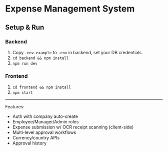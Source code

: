 # Expense Management System

## Setup & Run

### Backend
1. Copy `.env.example` to `.env` in backend, set your DB credentials.
2. `cd backend && npm install`
3. `npm run dev`

### Frontend
1. `cd frontend && npm install`
2. `npm start`

---

Features:
- Auth with company auto-create
- Employee/Manager/Admin roles
- Expense submission w/ OCR receipt scanning (client-side)
- Multi-level approval workflows
- Currency/country APIs
- Approval history
